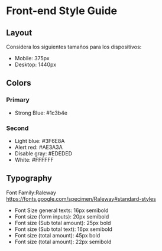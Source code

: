 # Front-end Style Guide

## Layout

Considera los siguientes tamaños para los dispositivos:

- Mobile: 375px
- Desktop: 1440px

## Colors

### Primary

- Strong Blue: #1c3b4e

### Second

- Light blue: #3F6E8A
- Alert red: #AE3A3A
- Disable gray:  #EDEDED
- White: #FFFFFF

## Typography

Font Family:Raleway
https://fonts.google.com/specimen/Raleway#standard-styles
<link href="https://fonts.googleapis.com/css2?family=Raleway&display=swap" rel="stylesheet">


- Font Size general texts: 16px semibold
- Font size (form inputs): 20px semibold
- Font size (Sub total amount): 25px bold
- Font size (Sub total text): 16px semibold
- Font size (total amount): 45px bold
- Font size (total amount): 22px semibold

